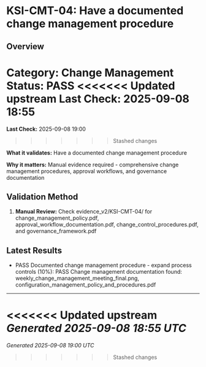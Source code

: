 # KSI-CMT-04: Have a documented change management procedure

## Overview

**Category:** Change Management
**Status:** PASS
<<<<<<< Updated upstream
**Last Check:** 2025-09-08 18:55
=======
**Last Check:** 2025-09-08 19:00
>>>>>>> Stashed changes

**What it validates:** Have a documented change management procedure

**Why it matters:** Manual evidence required - comprehensive change management procedures, approval workflows, and governance documentation

## Validation Method

1. **Manual Review:** Check evidence_v2/KSI-CMT-04/ for change_management_policy.pdf, approval_workflow_documentation.pdf, change_control_procedures.pdf, and governance_framework.pdf

## Latest Results

- PASS Documented change management procedure - expand process controls (10%): PASS Change management documentation found: weekly_change_management_meeting_final.png, configuration_management_policy_and_procedures.pdf

---
<<<<<<< Updated upstream
*Generated 2025-09-08 18:55 UTC*
=======
*Generated 2025-09-08 19:00 UTC*
>>>>>>> Stashed changes
